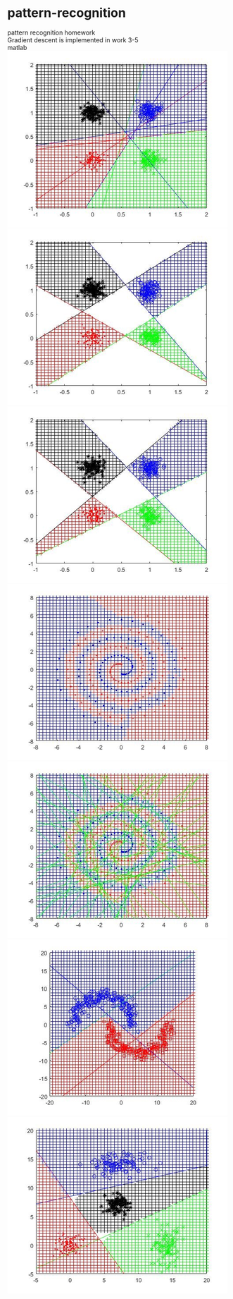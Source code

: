 # pattern-recognition
pattern recognition homework  
Gradient descent is implemented in work 3-5  
matlab  
![image](https://raw.githubusercontent.com/frank83413/pattern-recognition/master/img/3-1.jpg)  
![image](https://raw.githubusercontent.com/frank83413/pattern-recognition/master/img/3-2.jpg)  
![image](https://raw.githubusercontent.com/frank83413/pattern-recognition/master/img/3-3.jpg)  
![image](https://raw.githubusercontent.com/frank83413/pattern-recognition/master/img/4-1.jpg)  
![image](https://raw.githubusercontent.com/frank83413/pattern-recognition/master/img/4-2.jpg)  
![image](https://raw.githubusercontent.com/frank83413/pattern-recognition/master/img/4-3.jpg)  
![image](https://raw.githubusercontent.com/frank83413/pattern-recognition/master/img/4-4.jpg)  
